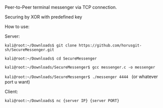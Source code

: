 Peer-to-Peer terminal messenger via TCP connection.

Securing by XOR with predefined key

How to use:

Server:

`kali@root:~/Downloads$ git clone https://github.com/horusgit-sh/SecureMessenger.git`

`kali@root:~/Downloads$ cd SecureMessenger`

`kali@root:~/Downloads/SecureMessenger$ gcc messenger.c -o messenger`

`kali@root:~/Downloads/SecureMessenger$ ./messenger 4444 ` (or whatever port u want)

Client:

`kali@root:~/Downloads$ nc {server IP} {server PORT}`

